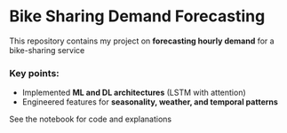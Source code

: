 # Bike Sharing Demand Forecasting

This repository contains my project on **forecasting hourly demand** for a bike-sharing service

### Key points:
- Implemented **ML and DL architectures** (LSTM with attention)
- Engineered features for **seasonality, weather, and temporal patterns**  

 See the notebook for code and explanations
